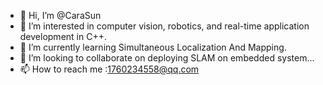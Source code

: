 - 👋 Hi, I’m @CaraSun
- 👀 I’m  interested in computer vision, robotics, and real-time application development in C++.
- 🌱 I’m currently learning Simultaneous Localization And Mapping.
- 💞️ I’m looking to collaborate on deploying SLAM on embedded system...
- 📫 How to reach me :1760234558@qq.com

<!---
CaraSun/CaraSun is a ✨ special ✨ repository because its `README.md` (this file) appears on your GitHub profile.
You can click the Preview link to take a look at your changes.
--->
